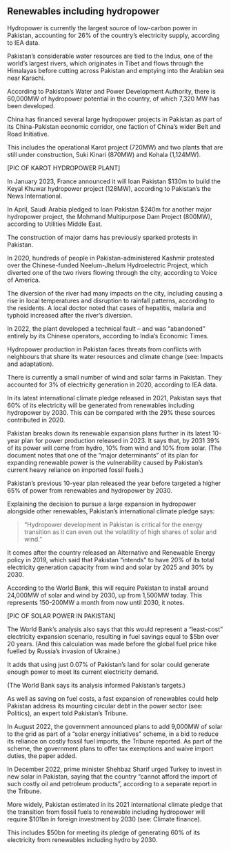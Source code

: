 ## Renewables including hydropower

Hydropower is currently the largest source of low-carbon power in Pakistan, accounting for 26% of the country’s electricity supply, according to IEA data.

Pakistan’s considerable water resources are tied to the Indus, one of the world’s largest rivers, which originates in Tibet and flows through the Himalayas before cutting across Pakistan and emptying into the Arabian sea near Karachi.

According to Pakistan’s Water and Power Development Authority, there is 60,000MW of hydropower potential in the country, of which 7,320 MW has been developed.

China has financed several large hydropower projects in Pakistan as part of its China-Pakistan economic corridor, one faction of China’s wider Belt and Road Initiative.

This includes the operational Karot project (720MW) and two plants that are still under construction, Suki Kinari (870MW) and Kohala (1,124MW).

[PIC OF KAROT HYDROPOWER PLANT]

In January 2023, France announced it will loan Pakistan $130m to build the Keyal Khuwar hydropower project (128MW), according to Pakistan’s the News International.

In April, Saudi Arabia pledged to loan Pakistan $240m for another major hydropower project, the Mohmand Multipurpose Dam Project (800MW), according to Utilities Middle East.

The construction of major dams has previously sparked protests in Pakistan.

In 2020, hundreds of people in Pakistan-administered Kashmir protested over the Chinese-funded Neelum-Jhelum Hydroelectric Project, which diverted one of the two rivers flowing through the city, according to Voice of America.

The diversion of the river had many impacts on the city, including causing a rise in local temperatures and disruption to rainfall patterns, according to the residents. A local doctor noted that cases of hepatitis, malaria and typhoid increased after the river’s diversion.

In 2022, the plant developed a technical fault – and was “abandoned” entirely by its Chinese operators, according to India’s Economic Times.

Hydropower production in Pakistan faces threats from conflicts with neighbours that share its water resources and climate change (see: Impacts and adaptation).

There is currently a small number of wind and solar farms in Pakistan. They accounted for 3% of electricity generation in 2020, according to IEA data.

In its latest international climate pledge released in 2021, Pakistan says that 60% of its electricity will be generated from renewables including hydropower by 2030. This can be compared with the 29% these sources contributed in 2020.

Pakistan breaks down its renewable expansion plans further in its latest 10-year plan for power production released in 2023. It says that, by 2031 39% of its power will come from hydro, 10% from wind and 10% from solar. (The document notes that one of the “major determinants” of its plan for expanding renewable power is the vulnerability caused by Pakistan’s current heavy reliance on imported fossil fuels.)

Pakistan’s previous 10-year plan released the year before targeted a higher 65% of power from renewables and hydropower by 2030.

Explaining the decision to pursue a large expansion in hydropower alongside other renewables, Pakistan’s international climate pledge says:

>“Hydropower development in Pakistan is critical for the energy transition as it can even out the volatility of high shares of solar and wind.”

It comes after the country released an Alternative and Renewable Energy policy in 2019, which said that Pakistan “intends” to have 20% of its total electricity generation capacity from wind and solar by 2025 and 30% by 2030.

According to the World Bank, this will require Pakistan to install around 24,000MW of solar and wind by 2030, up from 1,500MW today. This represents 150-200MW a month from now until 2030, it notes.

[PIC OF SOLAR POWER IN PAKISTAN]

The World Bank’s analysis also says that this would represent a “least-cost” electricity expansion scenario, resulting in fuel savings equal to $5bn over 20 years. (And this calculation was made before the global fuel price hike fuelled by Russia’s invasion of Ukraine.)

It adds that using just 0.07% of Pakistan’s land for solar could generate enough power to meet its current electricity demand.

(The World Bank says its analysis informed Pakistan’s targets.)

As well as saving on fuel costs, a fast expansion of renewables could help Pakistan address its mounting circular debt in the power sector (see: Politics), an expert told Pakistan’s Tribune.

In August 2022, the government announced plans to add 9,000MW of solar to the grid as part of a “solar energy initiatives” scheme, in a bid to reduce its reliance on costly fossil fuel imports, the Tribune reported. As part of the scheme, the government plans to offer tax exemptions and waive import duties, the paper added.

In December 2022, prime minister Shehbaz Sharif urged Turkey to invest in new solar in Pakistan, saying that the country “cannot afford the import of such costly oil and petroleum products”, according to a separate report in the Tribune.

More widely, Pakistan estimated in its 2021 international climate pledge that the transition from fossil fuels to renewable including hydropower will require $101bn in foreign investment by 2030 (see: Climate finance). 

This includes $50bn for meeting its pledge of generating 60% of its electricity from renewables including hydro by 2030.
